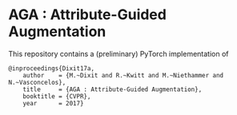 # AGA : Attribute-Guided Augmentation

This repository contains a (preliminary) PyTorch implementation of

```
@inproceedings{Dixit17a,	
	author    = {M.~Dixit and R.~Kwitt and M.~Niethammer and N.~Vasconcelos},
	title     = {AGA : Attribute-Guided Augmentation},
	booktitle = {CVPR},
	year      = 2017}
```
